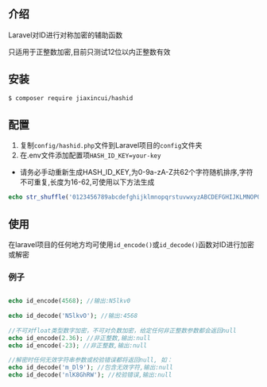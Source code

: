 ## 介绍
Laravel对ID进行对称加密的辅助函数

只适用于正整数加密,目前只测试12位以内正整数有效
## 安装
```sh
$ composer require jiaxincui/hashid
```
## 配置
1. 复制`config/hashid.php`文件到Laravel项目的`config`文件夹
2. 在.env文件添加配置项`HASH_ID_KEY=your-key`
* 请务必手动重新生成HASH_ID_KEY,为0-9a-zA-Z共62个字符随机排序,字符不可重复,长度为16-62,可使用以下方法生成
```php
echo str_shuffle('0123456789abcdefghijklmnopqrstuvwxyzABCDEFGHIJKLMNOPQRSTUVWXYZ');
```
## 使用
在laravel项目的任何地方均可使用`id_encode()`或`id_decode()`函数对ID进行加密或解密

### 例子
```php

echo id_encode(4568); //输出:N5lkv0
  
echo id_decode('N5lkvO'); //输出:4568
  
//不可对float类型数字加密，不可对负数加密，给定任何非正整数参数都会返回null
echo id_encode(2.36); //非正整数,输出:null
echo id_encode(-23); //非正整数,输出:null
  
//解密时任何无效字符串参数或校验错误都将返回null, 如：
echo id_decode('m_Dl9'); //包含无效字符,输出:null
echo id_decode('nlK8GhRW'); //校验错误,输出:null

```